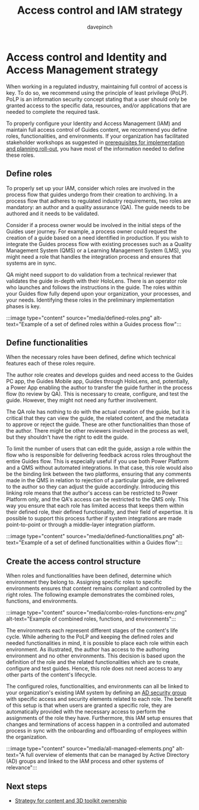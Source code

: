 ﻿---
title: Access control and IAM strategy
description: Learn about access control of Guides and Identity and Access Management in a regulated industry
ms.date: 03/17/2023
ms.topic: conceptual
author: davepinch
ms.author: davepinch
ms-reviewer: m-hartmann
ms.custom: bap-template
---

# Access control and Identity and Access Management strategy

When working in a regulated industry, maintaining full control of access is key. To do so, we recommend using the principle of least privilege (PoLP). PoLP is an information security concept stating that a user should only be granted access to the specific data, resources, and/or applications that are needed to complete the required task.

To properly configure your Identity and Access Management (IAM) and maintain full access control of Guides content, we recommend you define roles, functionalities, and environments. If your organization has facilitated stakeholder workshops as suggested in [prerequisites for implementation and planning roll-out](prerequisites-for-implementation-and-planning-roll-out.md), you have most of the information needed to define these roles.

## Define roles

To properly set up your IAM, consider which roles are involved in the process flow that guides undergo from their creation to archiving. In a process flow that adheres to regulated industry requirements, two roles are mandatory: an author and a quality assurance (QA). The guide needs to be authored and it needs to be validated.

Consider if a process owner would be involved in the initial steps of the Guides user journey. For example, a process owner could request the creation of a guide based on a need identified in production. If you wish to integrate the Guides process flow with existing processes such as a Quality Management System (QMS) or a Learning Management System (LMS), you might need a role that handles the integration process and ensures that systems are in sync.  
  
QA might need support to do validation from a technical reviewer that validates the guide in-depth with their HoloLens. There is an operator role who launches and follows the instructions in the guide. The roles within your Guides flow fully depend upon your organization, your processes, and your needs. Identifying these roles in the preliminary implementation phases is key.

:::image type="content" source="media/defined-roles.png" alt-text="Example of a set of defined roles within a Guides process flow":::

## Define functionalities

When the necessary roles have been defined, define which technical features each of these roles require.  
  
The author role creates and develops guides and need access to the Guides PC app, the Guides Mobile app, Guides through HoloLens, and, potentially, a Power App enabling the author to transfer the guide further in the process flow (to review by QA). This is necessary to create, configure, and test the guide. However, they might not need any further involvement.  
  
The QA role has nothing to do with the actual creation of the guide, but it is critical that they can view the guide, the related content, and the metadata to approve or reject the guide. These are other functionalities than those of the author. There might be other reviewers involved in the process as well, but they shouldn't have the right to edit the guide.

To limit the number of users that can edit the guide, assign a role within the flow who is responsible for delivering feedback across roles throughout the entire Guides flow. This is especially useful if you use both Power Platform and a QMS without automated integrations. In that case, this role would also be the binding link between the two platforms, ensuring that any comments made in the QMS in relation to rejection of a particular guide, are delivered to the author so they can adjust the guide accordingly. Introducing this linking role means that the author's access can be restricted to Power Platform only, and the QA's access can be restricted to the QMS only. This way you ensure that each role has limited access that keeps them within their defined role, their defined functionality, and their field of expertise. It is possible to support this process further if system integrations are made point-to-point or through a middle-layer integration platform.

:::image type="content" source="media/defined-functionalities.png" alt-text="Example of a set of defined functionalities within a Guides flow":::

## Create the access control structure

When roles and functionalities have been defined, determine which environment they belong to. Assigning specific roles to specific environments ensures that content remains compliant and controlled by the right roles. The following example demonstrates the combined roles, functions, and environments.

:::image type="content" source="media/combo-roles-functions-env.png" alt-text="Example of combined roles, functions, and environments":::

The environments each represent different stages of the content's life cycle. While adhering to the PoLP and keeping the defined roles and needed functionalities in mind, it is possible to place each role within each environment. As illustrated, the author has access to the authoring environment and no other environments. This decision is based upon the definition of the role and the related functionalities which are to create, configure and test guides. Hence, this role does not need access to any other parts of the content's lifecycle.

The configured roles, functionalities, and environments can all be linked to your organization's existing IAM system by defining an [AD security group](/windows-server/identity/ad-ds/manage/understand-security-groups) with specific access and security elements related to each role. The benefit of this setup is that when users are granted a specific role, they are automatically provided with the necessary access to perform the assignments of the role they have. Furthermore, this IAM setup ensures that changes and terminations of access happen in a controlled and automated process in sync with the onboarding and offboarding of employees within the organization.

:::image type="content" source="media/all-managed-elements.png" alt-text="A full overview of elements that can be managed by Active Directory (AD) groups and linked to the IAM process and other systems of relevance":::

## Next steps

- [Strategy for content and 3D toolkit ownership](strategy-for-content-and-3d-toolkit-ownership.md)

